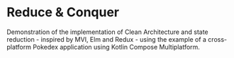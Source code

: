 # Reduce & Conquer

Demonstration of the implementation of Clean Architecture and state reduction - inspired by MVI, Elm and Redux - using
the example of a cross-platform Pokedex application using Kotlin Compose Multiplatform.